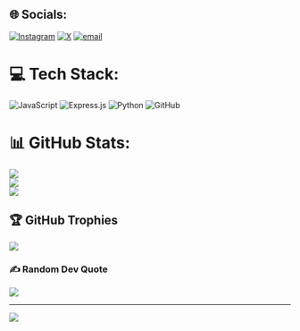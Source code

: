 
## 🌐 Socials:
[![Instagram](https://img.shields.io/badge/Instagram-%23E4405F.svg?logo=Instagram&logoColor=white)](https://instagram.com/aafhl_1) [![X](https://img.shields.io/badge/X-black.svg?logo=X&logoColor=white)](https://x.com/Nrfhsa_) [![email](https://img.shields.io/badge/Email-D14836?logo=gmail&logoColor=white)](mailto:oneclash2022@gmail.com) 

# 💻 Tech Stack:
![JavaScript](https://img.shields.io/badge/javascript-%23323330.svg?style=for-the-badge&logo=javascript&logoColor=%23F7DF1E) ![Express.js](https://img.shields.io/badge/express.js-%23404d59.svg?style=for-the-badge&logo=express&logoColor=%2361DAFB) ![Python](https://img.shields.io/badge/python-3670A0?style=for-the-badge&logo=python&logoColor=ffdd54) ![GitHub](https://img.shields.io/badge/github-%23121011.svg?style=for-the-badge&logo=github&logoColor=white)
# 📊 GitHub Stats:
![](https://github-readme-stats.vercel.app/api?username=Nrfhsa&theme=dark&hide_border=false&include_all_commits=false&count_private=false)<br/>
![](https://nirzak-streak-stats.vercel.app/?user=Nrfhsa&theme=dark&hide_border=false)<br/>
![](https://github-readme-stats.vercel.app/api/top-langs/?username=Nrfhsa&theme=dark&hide_border=false&include_all_commits=false&count_private=false&layout=compact)

## 🏆 GitHub Trophies
![](https://github-profile-trophy.vercel.app/?username=Nrfhsa&theme=radical&no-frame=false&no-bg=true&margin-w=4)

### ✍️ Random Dev Quote
![](https://quotes-github-readme.vercel.app/api?type=horizontal&theme=radical)

---
[![](https://visitcount.itsvg.in/api?id=Nrfhsa&icon=0&color=0)](https://visitcount.itsvg.in)

<!-- Proudly created with GPRM ( https://gprm.itsvg.in ) -->